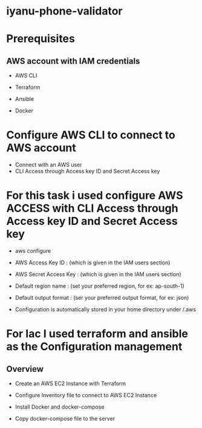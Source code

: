 # iyanu-phone-validator

# Prerequisites
## AWS account with IAM credentials

- AWS CLI

- Terraform

- Ansible

- Docker

# Configure AWS CLI to connect to AWS account
- Connect with an AWS user
- CLI Access through Access key ID and Secret Access key

# For this task i used configure AWS ACCESS with CLI Access through Access key ID and Secret Access key

- aws configure

- AWS Access Key ID : (which is given in the IAM users section)

- AWS Secret Access Key : (which is given in the IAM users section)

- Default region name : (set your preferred region, for ex: ap-south-1)

- Default output format : (ser your preferred output format, for ex: json)

- Configuration is automatically stored in your home directory under /.aws

# For Iac I used terraform and ansible as the Configuration management

## Overview

- Create an AWS EC2 Instance with Terraform

- Configure Inventory file to connect to AWS EC2 Instance

- Install Docker and docker-compose

- Copy docker-compose file to the server

